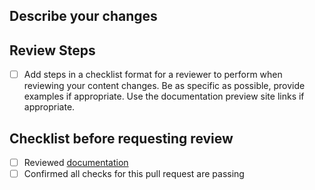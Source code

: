 ## Describe your changes

## Review Steps

<!--lint disable no-undefined-references-->

-   [ ] Add steps in a checklist format for a reviewer to perform when reviewing your content changes. Be as specific as possible, provide examples if appropriate. Use the documentation preview site links if appropriate.

## Checklist before requesting review

-   [ ] Reviewed [documentation](https://guidebook.civicactions.com/en/latest/about-this-guidebook/editing-the-guidebook/#step-4-make-your-pull-request-pr)
-   [ ] Confirmed all checks for this pull request are passing

<!--lint enable no-undefined-references-->

